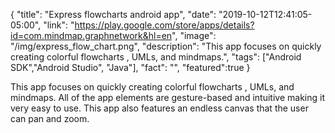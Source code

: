 {
  "title": "Express flowcharts android app",
  "date": "2019-10-12T12:41:05-05:00",
  "link": "https://play.google.com/store/apps/details?id=com.mindmap.graphnetwork&hl=en",
  "image": "/img/express_flow_chart.png",
  "description": "This app focuses on quickly creating colorful flowcharts , UMLs, and mindmaps.",
  "tags": ["Android SDK","Android Studio", "Java"],
  "fact": "",
  "featured":true
}

This app focuses on quickly creating colorful flowcharts , UMLs, and mindmaps. All of the app elements are gesture-based and intuitive making it very easy to use. This app also features an endless canvas that the user can pan and zoom.
